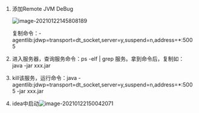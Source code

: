 1. 添加Remote JVM DeBug

   ![image-20210122145808189](https://sevenpic.oss-cn-beijing.aliyuncs.com/img/image-20210122145808189.png)

   复制命令：-agentlib:jdwp=transport=dt_socket,server=y,suspend=n,address=*:5005

2. 进入服务器，查询服务命令：ps -elf | grep 服务。拿到命令后，复制如：java -jar xxx.jar

3. kill该服务，运行命令：java -agentlib:jdwp=transport=dt_socket,server=y,suspend=n,address=*:5005 -jar xxx.jar

4. idea中启动![image-20210122150042071](https://sevenpic.oss-cn-beijing.aliyuncs.com/img/image-20210122150042071.png)

